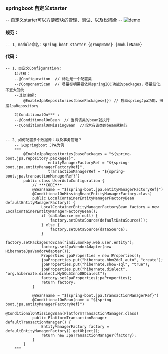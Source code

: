 

### springboot 自定义starter
-- 自定义starter可以方便模块的管理、测试、以及松耦合
-- ![demo](https://github.com/F-Monkey/springboot)


#### 规范：
	-- 1、module命名：spring-boot-starter-{groupName}-{moduleName}
	
#### 代码：
	-- 1、自定义Configuration：  
		1)注释：  
		--@Configuration  // 标注是一个配置类  
		--@ComponentScan  // 尽量标明需要依赖springIOC功能的packages，尽量细化，不宜太笼统  
		--其他注解：  
			@EnableJpaRepositories(basePackages={}) // 启动springJpa功能，扫描JpaRepository  
	
		2)ConditionalOn*** :  
		--@ConditionalOnBean  // 当有该类的bean就执行
		--@ConditionalOnMissingBean  //当木有该类的bean就执行
		
	
	-- 2、如何配置多个数据源：以及事务管理？
		-- 以springboot JPA为例
		***
			@EnableJpaRepositories(basePackages = "${spring-boot.jpa.repository.packages}", 
					   entityManagerFactoryRef = "${spring-boot.jpa.entityManagerFactoryRef}", 
					   transactionManagerRef = "${spring-boot.jpa.transactionManagerRef}")
			public class UserAutoConfiguration {
				// ***CODE***
				@Bean(name = "${spring-boot.jpa.entityManagerFactoryRef}")
				@ConditionalOnMissingBean(EntityManagerFactory.class)
				public LocalContainerEntityManagerFactoryBean defaultEntityManagerFactory() {
					LocalContainerEntityManagerFactoryBean factory = new LocalContainerEntityManagerFactoryBean();
					if (dataSource == null) {
						factory.setDataSource(defaultDataSource());
					} else {
						factory.setDataSource(dataSource);
					}
					factory.setPackagesToScan("indi.monkey.web.user.entity");
					factory.setJpaVendorAdapter(new HibernateJpaVendorAdapter());
					Properties jpaProperties = new Properties();
					jpaProperties.put("hibernate.hbm2ddl.auto", "create");
					jpaProperties.put("hibernate.show-sql", "true");
					jpaProperties.put("hibernate.dialect", "org.hibernate.dialect.MySQL5InnoDBDialect");
					factory.setJpaProperties(jpaProperties);
					return factory;
				}

				@Bean(name = "${spring-boot.jpa.transactionManagerRef}")
				@ConditionalOnBean(name = "${spring-boot.jpa.entityManagerFactoryRef}")
				@ConditionalOnMissingBean(PlatformTransactionManager.class)
				public PlatformTransactionManager defaultTransactionManager() {
					EntityManagerFactory factory = defaultEntityManagerFactory().getObject();
					return new JpaTransactionManager(factory);
				}
			}
		***
		